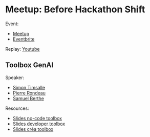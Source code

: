 
# Meetup: Before Hackathon Shift

Event:
- [Meetup](https://www.meetup.com/generative-ai-nantes/events/306749920/?eventOrigin=group_events_list)
- [Eventbrite](https://www.eventbrite.com/e/billets-use-cases-de-lia-generative-sante-education-et-culture-1279496150429)

Replay: [Youtube](https://www.youtube.com/watch?v=acG9e2R_wEs)

## Toolbox GenAI

Speaker:
- [Simon Timsalle](https://www.linkedin.com/in/simon-timssale-bourrioux-746a1aa5/)
- [Pierre Rondeau](https://www.linkedin.com/in/pierre-rondeau/)
- [Samuel Berthe](https://www.linkedin.com/in/samuelberthe/)

Resources:
- [Slides no-code toolbox](./slides.pdf)
- [Slides developer toolbox](./slides.pdf)
- [Slides créa toolbox](./slides.pdf)
